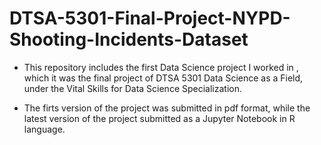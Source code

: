 # DTSA-5301-Final-Project-NYPD-Shooting-Incidents-Dataset
- This repository includes the first Data Science project I worked in , which it was the final project of DTSA 5301 Data Science as a Field, under the Vital Skills for Data Science Specialization. 

- The firts version of the project was submitted in pdf format, while the latest version of the project submitted as a Jupyter Notebook in R language. 
